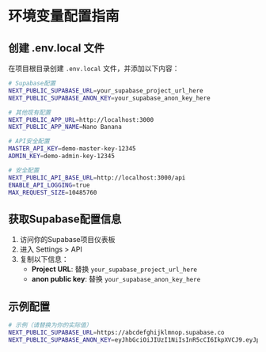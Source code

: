 # 环境变量配置指南

## 创建 .env.local 文件

在项目根目录创建 `.env.local` 文件，并添加以下内容：

```bash
# Supabase配置
NEXT_PUBLIC_SUPABASE_URL=your_supabase_project_url_here
NEXT_PUBLIC_SUPABASE_ANON_KEY=your_supabase_anon_key_here

# 其他现有配置
NEXT_PUBLIC_APP_URL=http://localhost:3000
NEXT_PUBLIC_APP_NAME=Nano Banana

# API安全配置
MASTER_API_KEY=demo-master-key-12345
ADMIN_KEY=demo-admin-key-12345

# 安全配置
NEXT_PUBLIC_API_BASE_URL=http://localhost:3000/api
ENABLE_API_LOGGING=true
MAX_REQUEST_SIZE=10485760
```

## 获取Supabase配置信息

1. 访问你的Supabase项目仪表板
2. 进入 Settings > API
3. 复制以下信息：
   - **Project URL**: 替换 `your_supabase_project_url_here`
   - **anon public key**: 替换 `your_supabase_anon_key_here`

## 示例配置

```bash
# 示例（请替换为你的实际值）
NEXT_PUBLIC_SUPABASE_URL=https://abcdefghijklmnop.supabase.co
NEXT_PUBLIC_SUPABASE_ANON_KEY=eyJhbGciOiJIUzI1NiIsInR5cCI6IkpXVCJ9.eyJpc3MiOiJzdXBhYmFzZSIsInJlZiI6ImFiY2RlZmdoaWprbG1ub3AiLCJyb2xlIjoiYW5vbiIsImlhdCI6MTY5ODc2MDAwMCwiZXhwIjoyMDE0MzM2MDAwfQ.example_key_here
```

